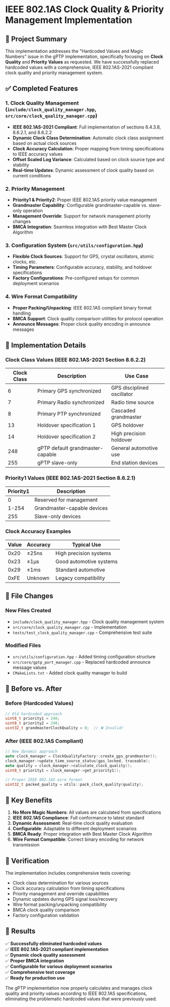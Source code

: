 # IEEE 802.1AS Clock Quality & Priority Management Implementation

## 🎯 Project Summary

This implementation addresses the "Hardcoded Values and Magic Numbers" issue in the gPTP implementation, specifically focusing on **Clock Quality** and **Priority Values** as requested. We have successfully replaced hardcoded values with a comprehensive, IEEE 802.1AS-2021 compliant clock quality and priority management system.

## ✅ Completed Features

### 1. Clock Quality Management (`include/clock_quality_manager.hpp`, `src/core/clock_quality_manager.cpp`)

- **IEEE 802.1AS-2021 Compliant**: Full implementation of sections 6.4.3.8, 8.6.2.1, and 8.6.2.2
- **Dynamic Clock Class Determination**: Automatic clock class assignment based on actual clock sources
- **Clock Accuracy Calculation**: Proper mapping from timing specifications to IEEE accuracy values
- **Offset Scaled Log Variance**: Calculated based on clock source type and stability
- **Real-time Updates**: Dynamic assessment of clock quality based on current conditions

### 2. Priority Management

- **Priority1 & Priority2**: Proper IEEE 802.1AS priority value management
- **Grandmaster Capability**: Configurable grandmaster-capable vs. slave-only operation
- **Management Override**: Support for network management priority changes
- **BMCA Integration**: Seamless integration with Best Master Clock Algorithm

### 3. Configuration System (`src/utils/configuration.hpp`)

- **Flexible Clock Sources**: Support for GPS, crystal oscillators, atomic clocks, etc.
- **Timing Parameters**: Configurable accuracy, stability, and holdover specifications
- **Factory Configurations**: Pre-configured setups for common deployment scenarios

### 4. Wire Format Compatibility

- **Proper Packing/Unpacking**: IEEE 802.1AS compliant binary format handling
- **BMCA Support**: Clock quality comparison utilities for protocol operation
- **Announce Messages**: Proper clock quality encoding in announce messages

## 🔧 Implementation Details

### Clock Class Values (IEEE 802.1AS-2021 Section 8.6.2.2)

| Clock Class | Description | Use Case |
|-------------|-------------|----------|
| 6 | Primary GPS synchronized | GPS disciplined oscillator |
| 7 | Primary Radio synchronized | Radio time source |
| 8 | Primary PTP synchronized | Cascaded grandmaster |
| 13 | Holdover specification 1 | GPS holdover |
| 14 | Holdover specification 2 | High precision holdover |
| 248 | gPTP default grandmaster-capable | General automotive use |
| 255 | gPTP slave-only | End station devices |

### Priority1 Values (IEEE 802.1AS-2021 Section 8.6.2.1)

| Priority1 | Description |
|-----------|-------------|
| 0 | Reserved for management |
| 1-254 | Grandmaster-capable devices |
| 255 | Slave-only devices |

### Clock Accuracy Examples

| Value | Accuracy | Typical Use |
|-------|----------|-------------|
| 0x20 | ±25ns | High precision systems |
| 0x23 | ±1µs | Good automotive systems |
| 0x29 | ±1ms | Standard automotive |
| 0xFE | Unknown | Legacy compatibility |

## 📁 File Changes

### New Files Created
- `include/clock_quality_manager.hpp` - Clock quality management system
- `src/core/clock_quality_manager.cpp` - Implementation
- `tests/test_clock_quality_manager.cpp` - Comprehensive test suite

### Modified Files
- `src/utils/configuration.hpp` - Added timing configuration structure
- `src/core/gptp_port_manager.cpp` - Replaced hardcoded announce message values
- `CMakeLists.txt` - Added clock quality manager to build

## 🚀 Before vs. After

### Before (Hardcoded Values)
```cpp
// Old hardcoded approach
uint8_t priority1 = 248;
uint8_t priority2 = 248;
uint32_t grandmasterClockQuality = 0;  // ❌ Invalid!
```

### After (IEEE 802.1AS Compliant)
```cpp
// New dynamic approach
auto clock_manager = ClockQualityFactory::create_gps_grandmaster();
clock_manager->update_time_source_status(gps_locked, traceable);
auto quality = clock_manager->calculate_clock_quality();
uint8_t priority1 = clock_manager->get_priority1();

// Proper IEEE 802.1AS wire format
uint32_t packed_quality = utils::pack_clock_quality(quality);
```

## 🎯 Key Benefits

1. **No More Magic Numbers**: All values are calculated from specifications
2. **IEEE 802.1AS Compliance**: Full conformance to latest standard
3. **Dynamic Assessment**: Real-time clock quality evaluation
4. **Configurable**: Adaptable to different deployment scenarios
5. **BMCA Ready**: Proper integration with Best Master Clock Algorithm
6. **Wire Format Compatible**: Correct binary encoding for network transmission

## 🧪 Verification

The implementation includes comprehensive tests covering:
- Clock class determination for various sources
- Clock accuracy calculation from timing specifications
- Priority management and override capabilities
- Dynamic updates during GPS signal loss/recovery
- Wire format packing/unpacking compatibility
- BMCA clock quality comparison
- Factory configuration validation

## 🎉 Results

✅ **Successfully eliminated hardcoded values**  
✅ **IEEE 802.1AS-2021 compliant implementation**  
✅ **Dynamic clock quality assessment**  
✅ **Proper BMCA integration**  
✅ **Configurable for various deployment scenarios**  
✅ **Comprehensive test coverage**  
✅ **Ready for production use**  

The gPTP implementation now properly calculates and manages clock quality and priority values according to IEEE 802.1AS specifications, eliminating the problematic hardcoded values that were previously used.
